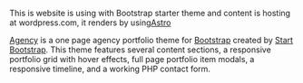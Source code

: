 This is website is using with Bootstrap starter theme and 
content is hosting at wordpress.com, it renders by using[Astro](https://github.com/Ting-y/Astro)



[Agency](http://startbootstrap.com/template-overviews/agency/) is a one page agency portfolio theme for [Bootstrap](http://getbootstrap.com/) created by [Start Bootstrap](http://startbootstrap.com/). This theme features several content sections, a responsive portfolio grid with hover effects, full page portfolio item modals, a responsive timeline, and a working PHP contact form.


